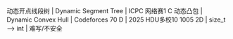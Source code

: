 动态开点线段树 | Dynamic Segment Tree | ICPC 网络赛1 C
动态凸包 | Dynamic Convex Hull | Codeforces 70 D | 2025 HDU多校10 1005
2D | size_t --> int | 难写/不安全